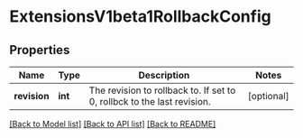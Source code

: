 # ExtensionsV1beta1RollbackConfig

## Properties
Name | Type | Description | Notes
------------ | ------------- | ------------- | -------------
**revision** | **int** | The revision to rollback to. If set to 0, rollbck to the last revision. | [optional] 

[[Back to Model list]](../README.md#documentation-for-models) [[Back to API list]](../README.md#documentation-for-api-endpoints) [[Back to README]](../README.md)


